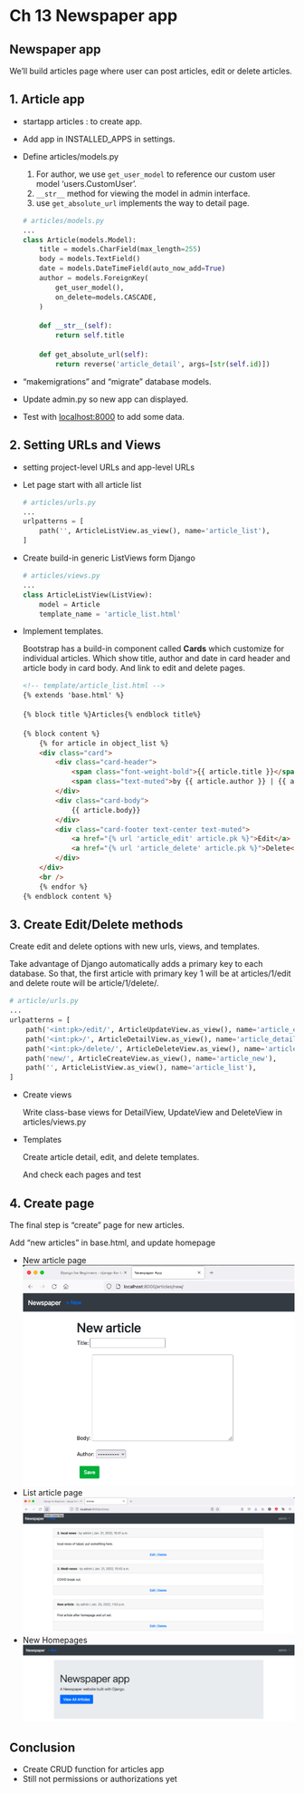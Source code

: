 # Ch 13 Newspaper app

## Newspaper app

We’ll build articles page where user can post articles, edit or delete articles.

## 1. Article app

- startapp articles : to create app.
- Add app in INSTALLED_APPS in settings.
- Define articles/models.py
    1. For author, we use `get_user_model` to reference our custom user model ‘users.CustomUser’.
    2. `__str__` method for viewing the model in admin interface.
    3. use `get_absolute_url` implements the way to detail page.

    ```python
    # articles/models.py
    ...
    class Article(models.Model):
        title = models.CharField(max_length=255)
        body = models.TextField()
        date = models.DateTimeField(auto_now_add=True)
        author = models.ForeignKey(
            get_user_model(),
            on_delete=models.CASCADE,
        )
    
        def __str__(self):
            return self.title
    
        def get_absolute_url(self):
            return reverse('article_detail', args=[str(self.id)])
    ```

- “makemigrations” and “migrate” database models.
- Update admin.py so new app can displayed.
- Test with [localhost:8000](http://localhost:8000) to add some data.

## 2. Setting URLs and Views

- setting project-level URLs and app-level URLs
- Let page start with all article list

    ```python
    # articles/urls.py
    ...
    urlpatterns = [
        path('', ArticleListView.as_view(), name='article_list'),
    ]
    ```

- Create build-in generic ListViews form Django

    ```python
    # articles/views.py
    ...
    class ArticleListView(ListView):
        model = Article
        template_name = 'article_list.html'
    ```

- Implement templates.

    Bootstrap has a build-in component called **Cards** which customize for individual articles. Which show title, author and date in card header and article body in card body. And link to edit and delete pages.

    ```html
    <!-- template/article_list.html -->
    {% extends 'base.html' %}
    
    {% block title %}Articles{% endblock title%}
    
    {% block content %}
        {% for article in object_list %}
        <div class="card">
            <div class="card-header">
                <span class="font-weight-bold">{{ article.title }}</span> &middot;
                <span class="text-muted">by {{ article.author }} | {{ article.date }}</span>
            </div>
            <div class="card-body">
                {{ article.body}}
            </div>
            <div class="card-footer text-center text-muted">
                <a href="{% url 'article_edit' article.pk %}">Edit</a> | 
                <a href="{% url 'article_delete' article.pk %}">Delete</a>
            </div>
        </div>
        <br />
        {% endfor %}
    {% endblock content %}
    ```

## 3. Create Edit/Delete methods

Create edit and delete options with new urls, views, and templates.

Take advantage of Django automatically adds a primary key to each database. So that, the first article with primary key 1 will be at articles/1/edit and delete route will be article/1/delete/.

```python
# article/urls.py
...
urlpatterns = [
    path('<int:pk>/edit/', ArticleUpdateView.as_view(), name='article_edit'), # new
    path('<int:pk>/', ArticleDetailView.as_view(), name='article_detail'), # new
    path('<int:pk>/delete/', ArticleDeleteView.as_view(), name='article_delete'), #new
    path('new/', ArticleCreateView.as_view(), name='article_new'),
    path('', ArticleListView.as_view(), name='article_list'),
]
```

- Create views

    Write class-base views for DetailView, UpdateView and DeleteView in articles/views.py

- Templates

    Create article detail, edit, and delete templates.

    And check each pages and test

## 4. Create page

The final step is “create” page for new articles.

Add “new articles” in base.html, and update homepage

- New article page
    ![Untitled](docs/Untitled.png)
- List article page
    ![Untitled](docs/Untitled%201.png)
- New Homepages
    ![Untitled](docs/Untitled%202.png)

## Conclusion

- Create CRUD function for articles app
- Still not permissions or authorizations yet
